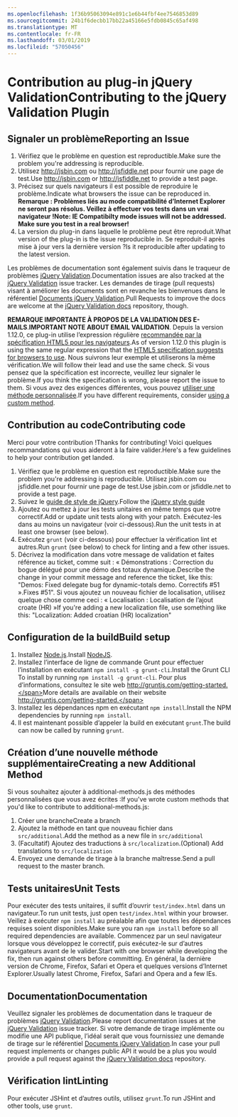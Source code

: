 ```yaml
---
ms.openlocfilehash: 1f36b95063094e891c1e6b44fbf4ee7546853d89
ms.sourcegitcommit: 24b1f6decbb17bb22a45166e5fdb0845c65af498
ms.translationtype: MT
ms.contentlocale: fr-FR
ms.lasthandoff: 03/01/2019
ms.locfileid: "57050456"
---
```

# <a name="contributing-to-the-jquery-validation-plugin"></a><span data-ttu-id="b2cdb-101">Contribution au plug-in jQuery Validation</span><span class="sxs-lookup"><span data-stu-id="b2cdb-101">Contributing to the jQuery Validation Plugin</span></span>

## <a name="reporting-an-issue"></a><span data-ttu-id="b2cdb-102">Signaler un problème</span><span class="sxs-lookup"><span data-stu-id="b2cdb-102">Reporting an Issue</span></span>

1. <span data-ttu-id="b2cdb-103">Vérifiez que le problème en question est reproductible.</span><span class="sxs-lookup"><span data-stu-id="b2cdb-103">Make sure the problem you're addressing is reproducible.</span></span>
2. <span data-ttu-id="b2cdb-104">Utilisez http://jsbin.com ou http://jsfiddle.net pour fournir une page de test.</span><span class="sxs-lookup"><span data-stu-id="b2cdb-104">Use http://jsbin.com or http://jsfiddle.net to provide a test page.</span></span>
3. <span data-ttu-id="b2cdb-105">Précisez sur quels navigateurs il est possible de reproduire le problème.</span><span class="sxs-lookup"><span data-stu-id="b2cdb-105">Indicate what browsers the issue can be reproduced in.</span></span> <span data-ttu-id="b2cdb-106">**Remarque : Problèmes liés au mode compatibilité d’Internet Explorer ne seront pas résolus. Veillez à effectuer vos tests dans un vrai navigateur !**</span><span class="sxs-lookup"><span data-stu-id="b2cdb-106">**Note: IE Compatibilty mode issues will not be addressed. Make sure you test in a real browser!**</span></span>
4. <span data-ttu-id="b2cdb-107">La version du plug-in dans laquelle le problème peut être reproduit.</span><span class="sxs-lookup"><span data-stu-id="b2cdb-107">What version of the plug-in is the issue reproducible in.</span></span> <span data-ttu-id="b2cdb-108">Se reproduit-il après mise à jour vers la dernière version ?</span><span class="sxs-lookup"><span data-stu-id="b2cdb-108">Is it reproducible after updating to the latest version.</span></span>

<span data-ttu-id="b2cdb-109">Les problèmes de documentation sont également suivis dans le traqueur de problèmes [jQuery Validation](https://github.com/jzaefferer/jquery-validation/issues).</span><span class="sxs-lookup"><span data-stu-id="b2cdb-109">Documentation issues are also tracked at the [jQuery Validation](https://github.com/jzaefferer/jquery-validation/issues) issue tracker.</span></span>
<span data-ttu-id="b2cdb-110">Les demandes de tirage (pull requests) visant à améliorer les documents sont en revanche les bienvenues dans le référentiel [Documents jQuery Validation](https://github.com/jzaefferer/validation-content).</span><span class="sxs-lookup"><span data-stu-id="b2cdb-110">Pull Requests to improve the docs are welcome at the [jQuery Validation docs](https://github.com/jzaefferer/validation-content) repository, though.</span></span>

<span data-ttu-id="b2cdb-111">**REMARQUE IMPORTANTE À PROPOS DE LA VALIDATION DES E-MAILS**.</span><span class="sxs-lookup"><span data-stu-id="b2cdb-111">**IMPORTANT NOTE ABOUT EMAIL VALIDATION**.</span></span> <span data-ttu-id="b2cdb-112">Depuis la version 1.12.0, ce plug-in utilise l’expression régulière [recommandée par la spécification HTML5 pour les navigateurs](https://html.spec.whatwg.org/multipage/forms.html#valid-e-mail-address).</span><span class="sxs-lookup"><span data-stu-id="b2cdb-112">As of version 1.12.0 this plugin is using the same regular expression that the [HTML5 specification suggests for browsers to use](https://html.spec.whatwg.org/multipage/forms.html#valid-e-mail-address).</span></span> <span data-ttu-id="b2cdb-113">Nous suivrons leur exemple et utiliserons la même vérification.</span><span class="sxs-lookup"><span data-stu-id="b2cdb-113">We will follow their lead and use the same check.</span></span> <span data-ttu-id="b2cdb-114">Si vous pensez que la spécification est incorrecte, veuillez leur signaler le problème.</span><span class="sxs-lookup"><span data-stu-id="b2cdb-114">If you think the specification is wrong, please report the issue to them.</span></span> <span data-ttu-id="b2cdb-115">Si vous avez des exigences différentes, vous pouvez [utiliser une méthode personnalisée](http://jqueryvalidation.org/jQuery.validator.addMethod/).</span><span class="sxs-lookup"><span data-stu-id="b2cdb-115">If you have different requirements, consider [using a custom method](http://jqueryvalidation.org/jQuery.validator.addMethod/).</span></span>

## <a name="contributing-code"></a><span data-ttu-id="b2cdb-116">Contribution au code</span><span class="sxs-lookup"><span data-stu-id="b2cdb-116">Contributing code</span></span>

<span data-ttu-id="b2cdb-117">Merci pour votre contribution !</span><span class="sxs-lookup"><span data-stu-id="b2cdb-117">Thanks for contributing!</span></span> <span data-ttu-id="b2cdb-118">Voici quelques recommandations qui vous aideront à la faire valider.</span><span class="sxs-lookup"><span data-stu-id="b2cdb-118">Here's a few guidelines to help your contribution get landed.</span></span>

1. <span data-ttu-id="b2cdb-119">Vérifiez que le problème en question est reproductible.</span><span class="sxs-lookup"><span data-stu-id="b2cdb-119">Make sure the problem you're addressing is reproducible.</span></span> <span data-ttu-id="b2cdb-120">Utilisez jsbin.com ou jsfiddle.net pour fournir une page de test.</span><span class="sxs-lookup"><span data-stu-id="b2cdb-120">Use jsbin.com or jsfiddle.net to provide a test page.</span></span>
2. <span data-ttu-id="b2cdb-121">Suivez le [guide de style de jQuery](http://contribute.jquery.com/style-guides/js).</span><span class="sxs-lookup"><span data-stu-id="b2cdb-121">Follow the [jQuery style guide](http://contribute.jquery.com/style-guides/js)</span></span>
3. <span data-ttu-id="b2cdb-122">Ajoutez ou mettez à jour les tests unitaires en même temps que votre correctif.</span><span class="sxs-lookup"><span data-stu-id="b2cdb-122">Add or update unit tests along with your patch.</span></span> <span data-ttu-id="b2cdb-123">Exécutez-les dans au moins un navigateur (voir ci-dessous).</span><span class="sxs-lookup"><span data-stu-id="b2cdb-123">Run the unit tests in at least one browser (see below).</span></span>
4. <span data-ttu-id="b2cdb-124">Exécutez `grunt` (voir ci-dessous) pour effectuer la vérification lint et autres.</span><span class="sxs-lookup"><span data-stu-id="b2cdb-124">Run `grunt` (see below) to check for linting and a few other issues.</span></span>
5. <span data-ttu-id="b2cdb-125">Décrivez la modification dans votre message de validation et faites référence au ticket, comme suit : « Démonstrations : Correction du bogue délégué pour une démo des totaux dynamique.</span><span class="sxs-lookup"><span data-stu-id="b2cdb-125">Describe the change in your commit message and reference the ticket, like this: "Demos: Fixed delegate bug for dynamic-totals demo.</span></span> <span data-ttu-id="b2cdb-126">Correctifs #51 ».</span><span class="sxs-lookup"><span data-stu-id="b2cdb-126">Fixes #51".</span></span> <span data-ttu-id="b2cdb-127">Si vous ajoutez un nouveau fichier de localisation, utilisez quelque chose comme ceci : « Localisation : Localisation de l’ajout croate (HR) »</span><span class="sxs-lookup"><span data-stu-id="b2cdb-127">If you're adding a new localization file, use something like this: "Localization: Added croatian (HR) localization"</span></span>

## <a name="build-setup"></a><span data-ttu-id="b2cdb-128">Configuration de la build</span><span class="sxs-lookup"><span data-stu-id="b2cdb-128">Build setup</span></span>

1. <span data-ttu-id="b2cdb-129">Installez [Node.js](http://nodejs.org).</span><span class="sxs-lookup"><span data-stu-id="b2cdb-129">Install [NodeJS](http://nodejs.org).</span></span>
2. <span data-ttu-id="b2cdb-130">Installez l’interface de ligne de commande Grunt pour effectuer l’installation en exécutant `npm install -g grunt-cli`.</span><span class="sxs-lookup"><span data-stu-id="b2cdb-130">Install the Grunt CLI To install by running `npm install -g grunt-cli`.</span></span> <span data-ttu-id="b2cdb-131">Pour plus d’informations, consultez le site web http://gruntjs.com/getting-started.</span><span class="sxs-lookup"><span data-stu-id="b2cdb-131">More details are available on their website http://gruntjs.com/getting-started.</span></span>
3. <span data-ttu-id="b2cdb-132">Installez les dépendances npm en exécutant `npm install`.</span><span class="sxs-lookup"><span data-stu-id="b2cdb-132">Install the NPM dependencies by running `npm install`.</span></span>
4. <span data-ttu-id="b2cdb-133">Il est maintenant possible d’appeler la build en exécutant `grunt`.</span><span class="sxs-lookup"><span data-stu-id="b2cdb-133">The build can now be called by running `grunt`.</span></span>

## <a name="creating-a-new-additional-method"></a><span data-ttu-id="b2cdb-134">Création d’une nouvelle méthode supplémentaire</span><span class="sxs-lookup"><span data-stu-id="b2cdb-134">Creating a new Additional Method</span></span>

<span data-ttu-id="b2cdb-135">Si vous souhaitez ajouter à additional-methods.js des méthodes personnalisées que vous avez écrites :</span><span class="sxs-lookup"><span data-stu-id="b2cdb-135">If you've wrote custom methods that you'd like to contribute to additional-methods.js:</span></span>

1. <span data-ttu-id="b2cdb-136">Créer une branche</span><span class="sxs-lookup"><span data-stu-id="b2cdb-136">Create a branch</span></span>
2. <span data-ttu-id="b2cdb-137">Ajoutez la méthode en tant que nouveau fichier dans `src/additional`.</span><span class="sxs-lookup"><span data-stu-id="b2cdb-137">Add the method as a new file in `src/additional`</span></span>
3. <span data-ttu-id="b2cdb-138">(Facultatif) Ajoutez des traductions à `src/localization`.</span><span class="sxs-lookup"><span data-stu-id="b2cdb-138">(Optional) Add translations to `src/localization`</span></span>
4. <span data-ttu-id="b2cdb-139">Envoyez une demande de tirage à la branche maîtresse.</span><span class="sxs-lookup"><span data-stu-id="b2cdb-139">Send a pull request to the master branch.</span></span>

## <a name="unit-tests"></a><span data-ttu-id="b2cdb-140">Tests unitaires</span><span class="sxs-lookup"><span data-stu-id="b2cdb-140">Unit Tests</span></span>

<span data-ttu-id="b2cdb-141">Pour exécuter des tests unitaires, il suffit d’ouvrir `test/index.html` dans un navigateur.</span><span class="sxs-lookup"><span data-stu-id="b2cdb-141">To run unit tests, just open `test/index.html` within your browser.</span></span> <span data-ttu-id="b2cdb-142">Veillez à exécuter `npm install` au préalable afin que toutes les dépendances requises soient disponibles.</span><span class="sxs-lookup"><span data-stu-id="b2cdb-142">Make sure you ran `npm install` before so all required dependencies are available.</span></span>
<span data-ttu-id="b2cdb-143">Commencez par un seul navigateur lorsque vous développez le correctif, puis exécutez-le sur d’autres navigateurs avant de le valider.</span><span class="sxs-lookup"><span data-stu-id="b2cdb-143">Start with one browser while developing the fix, then run against others before committing.</span></span> <span data-ttu-id="b2cdb-144">En général, la dernière version de Chrome, Firefox, Safari et Opera et quelques versions d’Internet Explorer.</span><span class="sxs-lookup"><span data-stu-id="b2cdb-144">Usually latest Chrome, Firefox, Safari and Opera and a few IEs.</span></span>

## <a name="documentation"></a><span data-ttu-id="b2cdb-145">Documentation</span><span class="sxs-lookup"><span data-stu-id="b2cdb-145">Documentation</span></span>

<span data-ttu-id="b2cdb-146">Veuillez signaler les problèmes de documentation dans le traqueur de problèmes [jQuery Validation](https://github.com/jzaefferer/jquery-validation/issues).</span><span class="sxs-lookup"><span data-stu-id="b2cdb-146">Please report documentation issues at the [jQuery Validation](https://github.com/jzaefferer/jquery-validation/issues) issue tracker.</span></span>
<span data-ttu-id="b2cdb-147">Si votre demande de tirage implémente ou modifie une API publique, l’idéal serait que vous fournissiez une demande de tirage sur le référentiel [Documents jQuery Validation](https://github.com/jzaefferer/validation-content).</span><span class="sxs-lookup"><span data-stu-id="b2cdb-147">In case your pull request implements or changes public API it would be a plus you would provide a pull request against the [jQuery Validation docs](https://github.com/jzaefferer/validation-content) repository.</span></span>

## <a name="linting"></a><span data-ttu-id="b2cdb-148">Vérification lint</span><span class="sxs-lookup"><span data-stu-id="b2cdb-148">Linting</span></span>

<span data-ttu-id="b2cdb-149">Pour exécuter JSHint et d’autres outils, utilisez `grunt`.</span><span class="sxs-lookup"><span data-stu-id="b2cdb-149">To run JSHint and other tools, use `grunt`.</span></span>
